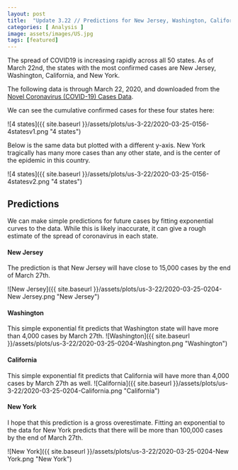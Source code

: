 ```yaml
---
layout: post
title:  "Update 3.22 // Predictions for New Jersey, Washington, California and New York"
categories: [ Analysis ]
image: assets/images/US.jpg
tags: [featured]
---
```


The spread of COVID19 is increasing rapidly across all 50 states. As of March 22nd, the states with the most confirmed cases are New Jersey, Washington, California, and New York.

The following data is through March 22, 2020, and downloaded from the [Novel Coronavirus (COVID-19) Cases Data](https://data.humdata.org/dataset/novel-coronavirus-2019-ncov-cases).

We can see the cumulative confirmed cases for these four states here:

![4 states]({{ site.baseurl }}/assets/plots/us-3-22/2020-03-25-0156-4statesv1.png "4 states")

Below is the same data but plotted with a different y-axis. New York tragically has many more cases than any other state, and is the center of the epidemic in this country.

![4 states]({{ site.baseurl }}/assets/plots/us-3-22/2020-03-25-0156-4statesv2.png "4 states")

## Predictions

We can make simple predictions for future cases by fitting exponential curves to the data. While this is likely inaccurate, it can give a rough estimate of the spread of coronavirus in each state.

#### New Jersey

The prediction is that New Jersey will have close to 15,000 cases by the end of March 27th.

![New Jersey]({{ site.baseurl }}/assets/plots/us-3-22/2020-03-25-0204-New Jersey.png "New Jersey")

#### Washington
This simple exponential fit predicts that Washington state will have more than 4,000 cases by March 27th.
![Washington]({{ site.baseurl }}/assets/plots/us-3-22/2020-03-25-0204-Washington.png "Washington")

#### California
This simple exponential fit predicts that California will have more than 4,000 cases by March 27th as well.
![California]({{ site.baseurl }}/assets/plots/us-3-22/2020-03-25-0204-California.png "California")

#### New York

I hope that this prediction is a gross overestimate. Fitting an exponential to the data for New York predicts that there will be more than 100,000 cases by the end of March 27th.

![New York]({{ site.baseurl }}/assets/plots/us-3-22/2020-03-25-0204-New York.png "New York")
